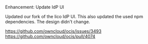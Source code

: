 Enhancement: Update IdP UI

Updated our fork of the lico IdP UI. This also updated the used npm dependencies.
The design didn't change.

https://github.com/owncloud/ocis/issues/3493
https://github.com/owncloud/ocis/pull/4074
